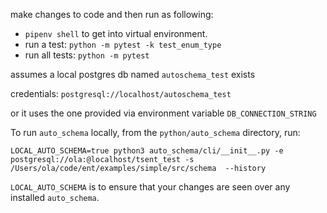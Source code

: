 make changes to code and then run as following:

* `pipenv shell` to get into virtual environment.
* run a test: `python -m pytest -k test_enum_type `
* run all tests: `python -m pytest`

assumes a local postgres db named `autoschema_test` exists

credentials: `postgresql://localhost/autoschema_test`

or it uses the one provided via environment variable `DB_CONNECTION_STRING`

To run `auto_schema` locally, from the `python/auto_schema` directory, run:

```shell
LOCAL_AUTO_SCHEMA=true python3 auto_schema/cli/__init__.py -e postgresql://ola:@localhost/tsent_test -s /Users/ola/code/ent/examples/simple/src/schema  --history
```

`LOCAL_AUTO_SCHEMA` is to ensure that your changes are seen over any installed `auto_schema`.
